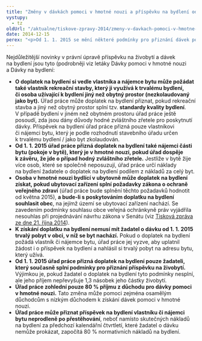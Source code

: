```yaml
---
title: "Změny v dávkách pomoci v hmotné nouzi a příspěvku na bydlení od 1. 1. 2015"
vystupy:
  - tz
oldUrl: "/aktualne/tiskove-zpravy-2014/zmeny-v-davkach-pomoci-v-hmotne-nouzi-a-prispevku-na-bydleni-od-1-1-2015"
date: 2014-12-15
perex: "<p>Od 1. 1. 2015 se mění některé podmínky pro přiznání dávek pomoci v hmotné nouzi a příspěvku na bydlení a pro určování jejich výše. Veřejná ochránkyně práv uplatňovala připomínky k těmto změnám, které navazovaly na dlouhodobou snahu ochránce umožnit přiznání nárokových dávek na bydlení i k jiným nemovitostem než bytům (rekreační objekt, část bytu), pokud umožňují lidsky důstojné bydlení. V průběhu legislativního procesu byly některé z těchto připomínek do návrhu zákona zapracovány. </p>"
---
```


<!-- imported from the old website -->

<p>Nejdůležitější novinky v právní úpravě příspěvku na živobytí a dávek na bydlení jsou tyto (podrobněji viz letáky Dávky pomoci v hmotné nouzi a Dávky na bydlení:</p><ul><li><strong>O doplatek na bydlení si vedle vlastníka a nájemce bytu může požádat také vlastník rekreační stavby, který ji využívá k trvalému bydlení, či osoba užívající k bydlení jiný než obytný prostor (nezkolaudovaný jako byt).</strong> Úřad práce může doplatek na bydlení přiznat, pokud rekreační stavba a jiný než obytný prostor splní tzv. <strong>standardy kvality bydlení</strong>. V případě bydlení v jiném než obytném prostoru úřad práce ještě posoudí, zda jsou dány důvody hodné zvláštního zřetele pro poskytnutí dávky. Příspěvek na bydlení úřad práce přizná pouze vlastníkovi či nájemci bytu, který je podle rozhodnutí stavebního úřadu určen k trvalému bydlení / jako byt zkolaudován.</li><li><strong>Od 1. 1. 2015 úřad práce přizná doplatek na bydlení také nájemci části bytu (pokoje v bytě), který je v hmotné nouzi, pokud úřad dospěje k závěru, že jde o případ hodný zvláštního zřetele.</strong> Jestliže v bytě žije více osob, které se společně neposuzují, úřad práce určí náklady na bydlení žadatele o doplatek na bydlení podílem z nákladů za celý byt. </li><li><strong>Osoba v hmotné nouzi bydlící v ubytovně může doplatek na bydlení získat, pokud ubytovací zařízení splní požadavky zákona o ochraně veřejného zdraví</strong> (úřad práce bude splnění těchto požadavků hodnotit od května 2015), <strong>a bude-li s poskytováním doplatku na bydlení souhlasit obec</strong>, na jejímž území se ubytovací zařízení nachází. Se zavedením podmínky souhlasu obce veřejná ochránkyně práv vyjádřila nesouhlas při projednávání návrhu zákona v Senátu (viz <a href="/tiskove-zpravy/tiskove-zpravy-2014/navrhovana-pomoc-obcim-zbavit-se-ubytoven-povede-k-bezdomovectvi/" target="_blank">Tisková zpráva ze dne 21. října 2014</a>). </li><li><strong>K získání doplatku na bydlení nemusí mít žadatel o dávku od 1. 1. 2015 trvalý pobyt v obci, v níž se byt nachází.</strong> Pokud o doplatek na bydlení požádá vlastník či nájemce bytu, úřad práce jej vyzve, aby uplatnil žádost i o příspěvek na bydlení a nahlásil si trvalý pobyt na adresu bytu, který užívá.   </li><li><strong>Od 1. 1. 2015 úřad práce přizná doplatek na bydlení pouze žadateli, který současně splní podmínky pro přiznání příspěvku na živobytí.</strong> Výjimkou je, pokud žadatel o doplatek na bydlení tyto podmínky nesplní, ale jeho příjem nepřevyšuje 1,3 násobek jeho částky živobytí. </li><li><strong>Úřad práce zohlední pouze 80 % příjmu z důchodu pro dávky pomoci v hmotné nouzi.</strong> Tato změna může pomoci zejména osamělým důchodcům s nízkým důchodem k získání dávek pomoci v hmotné nouzi.      </li><li><strong>Úřad práce může přiznat příspěvek na bydlení vlastníku či nájemci bytu neprodleně po přestěhování</strong>, neboť namísto skutečných nákladů na bydlení za předchozí kalendářní čtvrtletí, které žadatel o dávku nemůže prokázat, započítá 80 % normativních nákladů na bydlení.</li></ul><p> </p>

